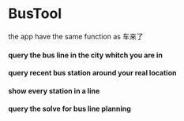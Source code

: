 # BusTool

the app have the same function as 车来了

#### query the bus line in the city whitch you are in
#### query recent bus station around your real location
#### show every station in a line
#### query the solve for bus line planning

